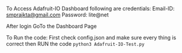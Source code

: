 To Access Adafruit-IO Dashboard following are credentials:
Email-ID: smprajkta@gmail.com
Password: lite@net

After login GoTo the Dashboard Page

To Run the code:
First check config.json and make sure every thing is correct
then RUN the code
`python3 Adafruit-IO-Test.py`

